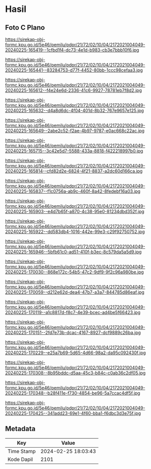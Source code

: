 # Hasil

## Foto C Plano

https://sirekap-obj-formc.kpu.go.id/5e46/pemilu/pdpr/21/72/02/10/04/2172021004049-20240225-165419--1cfbd1f4-dc73-4e1d-b983-cb3e7bbb10f6.jpg

https://sirekap-obj-formc.kpu.go.id/5e46/pemilu/pdpr/21/72/02/10/04/2172021004049-20240225-165441--83284753-d77f-4452-80bb-1ccc98cefaa3.jpg

https://sirekap-obj-formc.kpu.go.id/5e46/pemilu/pdpr/21/72/02/10/04/2172021004049-20240225-165612--f4e24e6d-2336-41c6-9927-78781eb7f8d2.jpg

https://sirekap-obj-formc.kpu.go.id/5e46/pemilu/pdpr/21/72/02/10/04/2172021004049-20240225-165632--d4a8d6dc-4f04-401d-8b32-767e9657e125.jpg

https://sirekap-obj-formc.kpu.go.id/5e46/pemilu/pdpr/21/72/02/10/04/2172021004049-20240225-165649--2abe2c52-f2ae-4b97-9787-e0ac668c22ac.jpg

https://sirekap-obj-formc.kpu.go.id/5e46/pemilu/pdpr/21/72/02/10/04/2172021004049-20240225-165715--3c42e5d7-5588-433a-8818-f422218997b0.jpg

https://sirekap-obj-formc.kpu.go.id/5e46/pemilu/pdpr/21/72/02/10/04/2172021004049-20240225-165814--cfd82d2e-6824-4f21-8837-a2dc60d166ca.jpg

https://sirekap-obj-formc.kpu.go.id/5e46/pemilu/pdpr/21/72/02/10/04/2172021004049-20240225-165837--f1c0756a-ab9c-460f-8a42-8fedebf16a03.jpg

https://sirekap-obj-formc.kpu.go.id/5e46/pemilu/pdpr/21/72/02/10/04/2172021004049-20240225-165903--e4d7b65f-a870-4c38-95e0-81234dbd352f.jpg

https://sirekap-obj-formc.kpu.go.id/5e46/pemilu/pdpr/21/72/02/10/04/2172021004049-20240225-165922--dd583db4-1016-442e-99e3-c29f92750752.jpg

https://sirekap-obj-formc.kpu.go.id/5e46/pemilu/pdpr/21/72/02/10/04/2172021004049-20240225-165946--5bfb61c0-ad51-410f-b3ec-8c579da5a5d9.jpg

https://sirekap-obj-formc.kpu.go.id/5e46/pemilu/pdpr/21/72/02/10/04/2172021004049-20240225-170030--868e172c-54b5-47c2-9df9-9f2c96a980be.jpg

https://sirekap-obj-formc.kpu.go.id/5e46/pemilu/pdpr/21/72/02/10/04/2172021004049-20240225-170059--d212e62d-dea4-47b7-a3a7-844785d86eaf.jpg

https://sirekap-obj-formc.kpu.go.id/5e46/pemilu/pdpr/21/72/02/10/04/2172021004049-20240225-170119--a1c8817d-f8c7-4e39-bcec-ad4be5f66423.jpg

https://sirekap-obj-formc.kpu.go.id/5e46/pemilu/pdpr/21/72/02/10/04/2172021004049-20240225-170151--2fd7e73b-dcac-4167-8927-dcf9889c26ba.jpg

https://sirekap-obj-formc.kpu.go.id/5e46/pemilu/pdpr/21/72/02/10/04/2172021004049-20240225-170229--e25a7b69-5d65-4d66-98a2-da95c092430f.jpg

https://sirekap-obj-formc.kpu.go.id/5e46/pemilu/pdpr/21/72/02/10/04/2172021004049-20240225-170308--8b95bddc-d5aa-45c3-b84c-c0ab36c2df05.jpg

https://sirekap-obj-formc.kpu.go.id/5e46/pemilu/pdpr/21/72/02/10/04/2172021004049-20240225-170348--b28f411e-f730-4854-be96-5a7ccac4df5f.jpg

https://sirekap-obj-formc.kpu.go.id/5e46/pemilu/pdpr/21/72/02/10/04/2172021004049-20240225-170425--341add23-69e1-4f60-bba1-f6dbc3d3e75f.jpg


## Metadata

| Key        | Value               |
| ---------- | ------------------- |
| Time Stamp | 2024-02-25 18:03:43 |
| Kode Dapil | 2101                |



